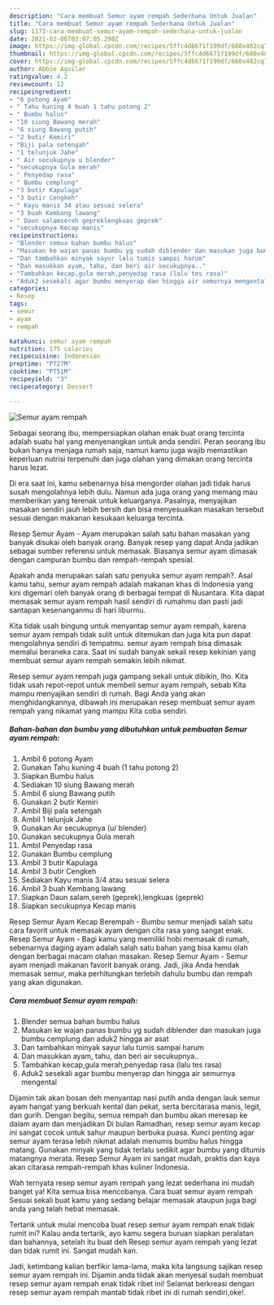 ```yaml
---
description: "Cara membuat Semur ayam rempah Sederhana Untuk Jualan"
title: "Cara membuat Semur ayam rempah Sederhana Untuk Jualan"
slug: 1173-cara-membuat-semur-ayam-rempah-sederhana-untuk-jualan
date: 2021-02-06T03:07:05.298Z
image: https://img-global.cpcdn.com/recipes/5ffc4d6671f199df/680x482cq70/semur-ayam-rempah-foto-resep-utama.jpg
thumbnail: https://img-global.cpcdn.com/recipes/5ffc4d6671f199df/680x482cq70/semur-ayam-rempah-foto-resep-utama.jpg
cover: https://img-global.cpcdn.com/recipes/5ffc4d6671f199df/680x482cq70/semur-ayam-rempah-foto-resep-utama.jpg
author: Abbie Aguilar
ratingvalue: 4.2
reviewcount: 12
recipeingredient:
- "6 potong Ayam"
- " Tahu kuning 4 buah 1 tahu potong 2"
- " Bumbu halus"
- "10 siung Bawang merah"
- "6 siung Bawang putih"
- "2 butir Kemiri"
- "Biji pala setengah"
- "1 telunjuk Jahe"
- " Air secukupnya u blender"
- "secukupnya Gula merah"
- " Penyedap rasa"
- " Bumbu cemplung"
- "3 butir Kapulaga"
- "3 butir Cengkeh"
- " Kayu manis 34 atau sesuai selera"
- "3 buah Kembang lawang"
- " Daun salamsereh gepreklengkuas geprek"
- "secukupnya Kecap manis"
recipeinstructions:
- "Blender semua bahan bumbu halus"
- "Masukan ke wajan panas bumbu yg sudah diblender dan masukan juga bumbu cemplung dan aduk2 hingga air asat"
- "Dan tambahkan minyak sayur lalu tumis sampai harum"
- "Dan masukkan ayam, tahu, dan beri air secukupnya.."
- "Tambahkan kecap,gula merah,penyedap rasa (lalu tes rasa)"
- "Aduk2 sesekali agar bumbu menyerap dan hingga air semurnya mengental"
categories:
- Resep
tags:
- semur
- ayam
- rempah

katakunci: semur ayam rempah 
nutrition: 175 calories
recipecuisine: Indonesian
preptime: "PT27M"
cooktime: "PT51M"
recipeyield: "3"
recipecategory: Dessert

---
```



![Semur ayam rempah](https://img-global.cpcdn.com/recipes/5ffc4d6671f199df/680x482cq70/semur-ayam-rempah-foto-resep-utama.jpg)

Sebagai seorang ibu, mempersiapkan olahan enak buat orang tercinta adalah suatu hal yang menyenangkan untuk anda sendiri. Peran seorang ibu bukan hanya menjaga rumah saja, namun kamu juga wajib memastikan keperluan nutrisi terpenuhi dan juga olahan yang dimakan orang tercinta harus lezat.

Di era  saat ini, kamu sebenarnya bisa mengorder olahan jadi tidak harus susah mengolahnya lebih dulu. Namun ada juga orang yang memang mau memberikan yang terenak untuk keluarganya. Pasalnya, menyajikan masakan sendiri jauh lebih bersih dan bisa menyesuaikan masakan tersebut sesuai dengan makanan kesukaan keluarga tercinta. 

Resep Semur Ayam - Ayam merupakan salah satu bahan masakan yang banyak disukai oleh banyak orang. Banyak resep yang dapat Anda jadikan sebagai sumber referensi untuk memasak. Biasanya semur ayam dimasak dengan campuran bumbu dan rempah-rempah spesial.

Apakah anda merupakan salah satu penyuka semur ayam rempah?. Asal kamu tahu, semur ayam rempah adalah makanan khas di Indonesia yang kini digemari oleh banyak orang di berbagai tempat di Nusantara. Kita dapat memasak semur ayam rempah hasil sendiri di rumahmu dan pasti jadi santapan kesenanganmu di hari liburmu.

Kita tidak usah bingung untuk menyantap semur ayam rempah, karena semur ayam rempah tidak sulit untuk ditemukan dan juga kita pun dapat mengolahnya sendiri di tempatmu. semur ayam rempah bisa dimasak memalui beraneka cara. Saat ini sudah banyak sekali resep kekinian yang membuat semur ayam rempah semakin lebih nikmat.

Resep semur ayam rempah juga gampang sekali untuk dibikin, lho. Kita tidak usah repot-repot untuk membeli semur ayam rempah, sebab Kita mampu menyajikan sendiri di rumah. Bagi Anda yang akan menghidangkannya, dibawah ini merupakan resep membuat semur ayam rempah yang nikamat yang mampu Kita coba sendiri.

<!--inarticleads1-->

##### Bahan-bahan dan bumbu yang dibutuhkan untuk pembuatan Semur ayam rempah:

1. Ambil 6 potong Ayam
1. Gunakan  Tahu kuning 4 buah (1 tahu potong 2)
1. Siapkan  Bumbu halus
1. Sediakan 10 siung Bawang merah
1. Ambil 6 siung Bawang putih
1. Gunakan 2 butir Kemiri
1. Ambil Biji pala setengah
1. Ambil 1 telunjuk Jahe
1. Gunakan  Air secukupnya (u/ blender)
1. Gunakan secukupnya Gula merah
1. Ambil  Penyedap rasa
1. Gunakan  Bumbu cemplung
1. Ambil 3 butir Kapulaga
1. Ambil 3 butir Cengkeh
1. Sediakan  Kayu manis 3/4 atau sesuai selera
1. Ambil 3 buah Kembang lawang
1. Siapkan  Daun salam,sereh (geprek),lengkuas (geprek)
1. Siapkan secukupnya Kecap manis


Resep Semur Ayam Kecap Berempah - Bumbu semur menjadi salah satu cara favorit untuk memasak ayam dengan cita rasa yang sangat enak. Resep Semur Ayam - Bagi kamu yang memiliki hobi memasak di rumah, sebenarnya daging ayam adalah salah satu bahan yang bisa kamu olah dengan berbagai macam olahan masakan. Resep Semur Ayam - Semur ayam menjadi makanan favorit banyak orang. Jadi, jika Anda hendak memasak semur, maka perhitungkan terlebih dahulu bumbu dan rempah yang akan digunakan. 

<!--inarticleads2-->

##### Cara membuat Semur ayam rempah:

1. Blender semua bahan bumbu halus
1. Masukan ke wajan panas bumbu yg sudah diblender dan masukan juga bumbu cemplung dan aduk2 hingga air asat
1. Dan tambahkan minyak sayur lalu tumis sampai harum
1. Dan masukkan ayam, tahu, dan beri air secukupnya..
1. Tambahkan kecap,gula merah,penyedap rasa (lalu tes rasa)
1. Aduk2 sesekali agar bumbu menyerap dan hingga air semurnya mengental


Dijamin tak akan bosan deh menyantap nasi putih anda dengan lauk semur ayam hangat yang berkuah kental dan pekat, serta bercitarasa manis, legit, dan gurih. Dengan begitu, semua rempah dan bumbu akan meresap ke dalam ayam dan menjadikan Di bulan Ramadhan, resep semur ayam kecap ini sangat cocok untuk sahur maupun berbuka puasa. Kunci penting agar semur ayam terasa lebih nikmat adalah menumis bumbu halus hingga matang. Gunakan minyak yang tidak terlalu sedikit agar bumbu yang ditumis matangnya merata. Resep Semur Ayam ini sangat mudah, praktis dan kaya akan citarasa rempah-rempah khas kuliner Indonesia. 

Wah ternyata resep semur ayam rempah yang lezat sederhana ini mudah banget ya! Kita semua bisa mencobanya. Cara buat semur ayam rempah Sesuai sekali buat kamu yang sedang belajar memasak ataupun juga bagi anda yang telah hebat memasak.

Tertarik untuk mulai mencoba buat resep semur ayam rempah enak tidak rumit ini? Kalau anda tertarik, ayo kamu segera buruan siapkan peralatan dan bahannya, setelah itu buat deh Resep semur ayam rempah yang lezat dan tidak rumit ini. Sangat mudah kan. 

Jadi, ketimbang kalian berfikir lama-lama, maka kita langsung sajikan resep semur ayam rempah ini. Dijamin anda tiidak akan menyesal sudah membuat resep semur ayam rempah enak tidak ribet ini! Selamat berkreasi dengan resep semur ayam rempah mantab tidak ribet ini di rumah sendiri,oke!.


